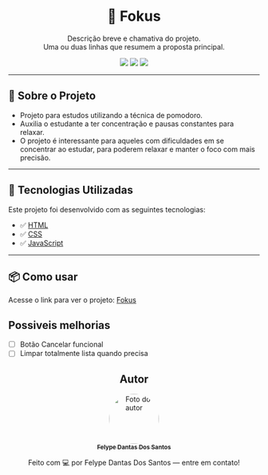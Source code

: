 <h1 align="center">📌 Fokus </h1>

<p align="center">
  Descrição breve e chamativa do projeto. <br/>
  Uma ou duas linhas que resumem a proposta principal.
</p>

<p align="center">
  <img src="https://img.shields.io/badge/status-em desenvolvimento-yellow"/>
  <img src="https://img.shields.io/badge/license-MIT-blue"/>
  <img src="https://img.shields.io/badge/PRs-welcome-brightgreen.svg"/>
</p>

---

## 🧠 Sobre o Projeto

- Projeto para estudos utilizando a técnica de pomodoro.
- Auxilia o estudante a ter concentração e pausas constantes para relaxar.
- O projeto é interessante para aqueles com dificuldades em se concentrar ao estudar, para poderem relaxar e manter o foco com mais precisão.

---

## 🚀 Tecnologias Utilizadas

Este projeto foi desenvolvido com as seguintes tecnologias:

- ✅ [HTML](#)
- ✅ [CSS](#)
- ✅ [JavaScript](#)

---

## 📦 Como usar

Acesse o link para ver o projeto: <a href="https://felypedantas.github.io/Fokus_Complete/"> Fokus </a>

## Possiveis melhorias 

- [ ] Botão Cancelar funcional
- [ ] Limpar totalmente lista quando precisa

<h2 align="center">Autor</h2>
<div align="center"> 
  <a href="https://www.linkedin.com/in/felype-dantas-dos-santos-94497b193?utm_source=share&utm_campaign=share_via&utm_content=profile&utm_medium=android_app"> 
    <img style="border-radius: 50%;" src="https://github.com/FelypeDantas.png" width="100px;" alt="Foto do autor"/> <br/> 
    <sub><b>Felype Dantas Dos Santos</b></sub> </a> <br/>
    <p>Feito com 💻 por Felype Dantas Dos Santos — entre em contato!</p> 
</div>
